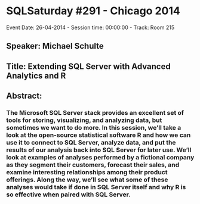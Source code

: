 # SQLSaturday #291 - Chicago 2014
Event Date: 26-04-2014 - Session time: 00:00:00 - Track: Room 215
## Speaker: Michael Schulte
## Title: Extending SQL Server with Advanced Analytics and R
## Abstract:
### The Microsoft SQL Server stack provides an excellent set of tools for storing, visualizing, and analyzing data, but sometimes we want to do more. In this session, we’ll take a look at the open-source statistical software R and how we can use it to connect to SQL Server, analyze data, and put the results of our analysis back into SQL Server for later use. We’ll look at examples of analyses performed by a fictional company as they segment their customers, forecast their sales, and examine interesting relationships among their product offerings. Along the way, we’ll see what some of these analyses would take if done in SQL Server itself and why R is so effective when paired with SQL Server.
